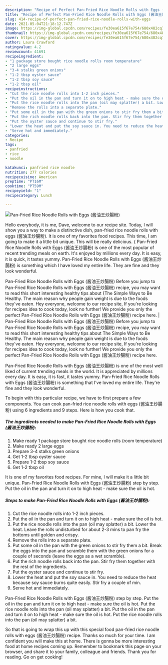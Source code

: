 ```yaml
---
description: "Recipe of Perfect Pan-Fried Rice Noodle Rolls with Eggs (酱油王炒腸粉)"
title: "Recipe of Perfect Pan-Fried Rice Noodle Rolls with Eggs (酱油王炒腸粉)"
slug: 414-recipe-of-perfect-pan-fried-rice-noodle-rolls-with-eggs
date: 2021-05-04T21:18:12.747Z
image: https://img-global.cpcdn.com/recipes/fe30ea615f67e754/680x482cq70/pan-fried-rice-noodle-rolls-with-eggs-酱油王炒腸粉-recipe-main-photo.jpg
thumbnail: https://img-global.cpcdn.com/recipes/fe30ea615f67e754/680x482cq70/pan-fried-rice-noodle-rolls-with-eggs-酱油王炒腸粉-recipe-main-photo.jpg
cover: https://img-global.cpcdn.com/recipes/fe30ea615f67e754/680x482cq70/pan-fried-rice-noodle-rolls-with-eggs-酱油王炒腸粉-recipe-main-photo.jpg
author: Laura Crawford
ratingvalue: 4.2
reviewcount: 41691
recipeingredient:
- "1 package store bought rice noodle rolls room temperature"
- "2 large eggs"
- "3-4 stalks green onions"
- "1-2 tbsp oyster sauce"
- "1-2 tbsp soy sauce"
- "1-2 tbsp oil"
recipeinstructions:
- "Cut the rice noodle rolls into 1-2 inch pieces."
- "Put the oil in the pan and turn it on to high heat - make sure the oil is hot."
- "Put the rice noodle rolls into the pan (oil may splatter) a bit. Lower the heat. Leave the rolls undisturbed for about 2-3 mins to pan fry the bottoms until golden and crispy."
- "Remove the rolls into a separate plate."
- "Put some oil in the pan with the green onions to stir fry them a bit. Break the eggs into the pan and scramble them with the green onions for a couple of seconds (leave the eggs as a wet scramble)."
- "Put the rich noodle rolls back into the pan. Stir fry them together with the rest of the ingredients."
- "Put the oyster sauce and continue to stir fry."
- "Lower the heat and put the soy sauce in. You need to reduce the heat because soy sauce burns quite easily. Stir fry a couple of min."
- "Serve hot and immediately."
categories:
- Recipe
tags:
- panfried
- rice
- noodle

katakunci: panfried rice noodle 
nutrition: 277 calories
recipecuisine: American
preptime: "PT16M"
cooktime: "PT59M"
recipeyield: "1"
recipecategory: Lunch

---
```



![Pan-Fried Rice Noodle Rolls with Eggs (酱油王炒腸粉)](https://img-global.cpcdn.com/recipes/fe30ea615f67e754/680x482cq70/pan-fried-rice-noodle-rolls-with-eggs-酱油王炒腸粉-recipe-main-photo.jpg)

Hello everybody, it is me, Dave, welcome to our recipe site. Today, I will show you a way to make a distinctive dish, pan-fried rice noodle rolls with eggs (酱油王炒腸粉). It is one of my favorites food recipes. This time, I am going to make it a little bit unique. This will be really delicious.
{
Pan-Fried Rice Noodle Rolls with Eggs (酱油王炒腸粉) is one of the most popular of recent trending meals on earth. It's enjoyed by millions every day. It is easy, it is quick, it tastes yummy. Pan-Fried Rice Noodle Rolls with Eggs (酱油王炒腸粉) is something which I have loved my entire life. They are fine and they look wonderful.

Pan-Fried Rice Noodle Rolls with Eggs (酱油王炒腸粉) Before you jump to Pan-Fried Rice Noodle Rolls with Eggs (酱油王炒腸粉) recipe, you may want to read this short interesting healthy tips about {The Simple Ways to Be Healthy. The main reason why people gain weight is due to the foods they&#39;ve eaten. Hey everyone, welcome to our recipe site, If you&#39;re looking for recipes idea to cook today, look no further! We provide you only the perfect Pan-Fried Rice Noodle Rolls with Eggs (酱油王炒腸粉) recipe here.
|
Pan-Fried Rice Noodle Rolls with Eggs (酱油王炒腸粉) Before you jump to Pan-Fried Rice Noodle Rolls with Eggs (酱油王炒腸粉) recipe, you may want to read this short interesting healthy tips about The Simple Ways to Be Healthy. The main reason why people gain weight is due to the foods they&#39;ve eaten. Hey everyone, welcome to our recipe site, If you&#39;re looking for recipes idea to cook today, look no further! We provide you only the perfect Pan-Fried Rice Noodle Rolls with Eggs (酱油王炒腸粉) recipe here.

Pan-Fried Rice Noodle Rolls with Eggs (酱油王炒腸粉) is one of the most well liked of current trending meals in the world. It is appreciated by millions every day. It is easy, it is fast, it tastes yummy. Pan-Fried Rice Noodle Rolls with Eggs (酱油王炒腸粉) is something that I've loved my entire life. They're fine and they look wonderful.


To begin with this particular recipe, we have to first prepare a few components. You can cook pan-fried rice noodle rolls with eggs (酱油王炒腸粉) using 6 ingredients and 9 steps. Here is how you cook that.

<!--inarticleads1-->

##### The ingredients needed to make Pan-Fried Rice Noodle Rolls with Eggs (酱油王炒腸粉):

1. Make ready 1 package store bought rice noodle rolls (room temperature)
1. Make ready 2 large eggs
1. Prepare 3-4 stalks green onions
1. Get 1-2 tbsp oyster sauce
1. Prepare 1-2 tbsp soy sauce
1. Get 1-2 tbsp oil


It is one of my favorites food recipes. For mine, I will make it a little bit unique. Pan-Fried Rice Noodle Rolls with Eggs (酱油王炒腸粉) step by step. Put the oil in the pan and turn it on to high heat - make sure the oil is hot. 

<!--inarticleads2-->

##### Steps to make Pan-Fried Rice Noodle Rolls with Eggs (酱油王炒腸粉):

1. Cut the rice noodle rolls into 1-2 inch pieces.
1. Put the oil in the pan and turn it on to high heat - make sure the oil is hot.
1. Put the rice noodle rolls into the pan (oil may splatter) a bit. Lower the heat. Leave the rolls undisturbed for about 2-3 mins to pan fry the bottoms until golden and crispy.
1. Remove the rolls into a separate plate.
1. Put some oil in the pan with the green onions to stir fry them a bit. Break the eggs into the pan and scramble them with the green onions for a couple of seconds (leave the eggs as a wet scramble).
1. Put the rich noodle rolls back into the pan. Stir fry them together with the rest of the ingredients.
1. Put the oyster sauce and continue to stir fry.
1. Lower the heat and put the soy sauce in. You need to reduce the heat because soy sauce burns quite easily. Stir fry a couple of min.
1. Serve hot and immediately.


Pan-Fried Rice Noodle Rolls with Eggs (酱油王炒腸粉) step by step. Put the oil in the pan and turn it on to high heat - make sure the oil is hot. Put the rice noodle rolls into the pan (oil may splatter) a bit. Put the oil in the pan and turn it on to high heat - make sure the oil is hot. Put the rice noodle rolls into the pan (oil may splatter) a bit. 

So that is going to wrap this up with this special food pan-fried rice noodle rolls with eggs (酱油王炒腸粉) recipe. Thanks so much for your time. I am confident you will make this at home. There is gonna be more interesting food at home recipes coming up. Remember to bookmark this page on your browser, and share it to your family, colleague and friends. Thank you for reading. Go on get cooking!
